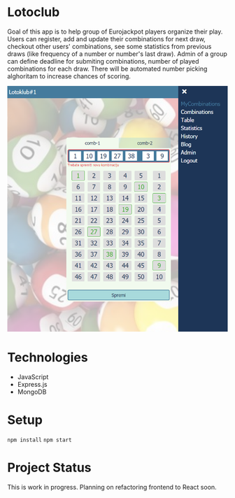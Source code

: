 # Lotoclub

Goal of this app is to help group of Eurojackpot players organize their play.
Users can register, add and update their combinations for next draw, checkout other users' combinations, see some statistics from previous draws (like frequency of a number or number's last draw). Admin of a group can define deadline for submiting combinations, number of played combinations for each draw. There will be automated number picking alghoritam to increase chances of scoring.

![lotoclub image](./lotoclub.png)

# Technologies

- JavaScript
- Express.js
- MongoDB

# Setup

`npm install`
`npm start`

# Project Status

This is work in progress. Planning on refactoring frontend to React soon.
